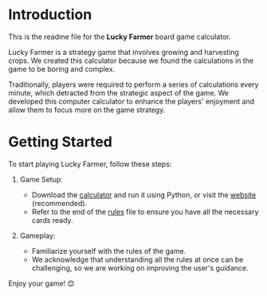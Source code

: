 # Introduction
This is the readme file for the **Lucky Farmer** board game calculator.

Lucky Farmer is a strategy game that involves growing and harvesting crops. We created this calculator because we found the calculations in the game to be boring and complex.

Traditionally, players were required to perform a series of calculations every minute, which detracted from the strategic aspect of the game. We developed this computer calculator to enhance the players' enjoyment and allow them to focus more on the game strategy.

# Getting Started
To start playing Lucky Farmer, follow these steps:

1. Game Setup:
   - Download the [calculator](/lucky_farmer.py) and run it using Python, or visit the [website](https://lucky-farmer.haotian22.top) (recommended).
   - Refer to the end of the [rules](/rules.md) file to ensure you have all the necessary cards ready.

2. Gameplay:
   - Familiarize yourself with the rules of the game.
   - We acknowledge that understanding all the rules at once can be challenging, so we are working on improving the user's guidance.

Enjoy your game! 😊
